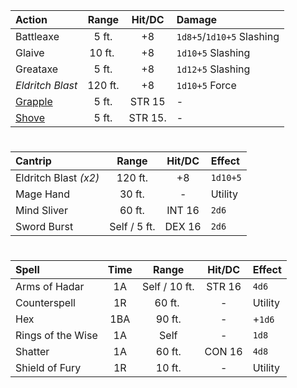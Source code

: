 | Action   |  Range   | Hit/DC  | Damage |
|:-------- |:------:|:-----:|:--------- |
| Battleaxe  | 5 ft. | +8  | `1d8+5`/`1d10+5` Slashing |
| Glaive | 10 ft.&nbsp; | +8  | `1d10+5` Slashing  |
| Greataxe  |    5 ft.     |   +8    | `1d12+5` Slashing    |
| *Eldritch Blast*  |   120 ft.    |   +8    | `1d10+5` Force   |
| [Grapple](Grapple.md) |    5 ft.   | STR 15  | -    |
| [Shove](Shove.md) |    5 ft.     | STR 15. | -        | 

# 
	


# 

| Cantrip               |    Range     | Hit/DC | Effect   |
|:--------------------- |:------------:|:------:|:-------- |
| Eldritch Blast *(x2)* |   120 ft.    |   +8   | `1d10+5` |
| Mage Hand             |    30 ft.    |   -    | Utility  |
| Mind Sliver           |    60 ft.    | INT 16 | `2d6`    |
| Sword Burst           | Self / 5 ft. | DEX 16 | `2d6`    |

# 

| Spell             | Time |     Range     | Hit/DC | Effect  |
|:----------------- |:----:|:-------------:|:------:|:------- |
| Arms of Hadar     |  1A  | Self / 10 ft. | STR 16 | `4d6`   |
| Counterspell      |  1R  | 60 ft.&nbsp;  |   -    | Utility |
| Hex               | 1BA  |    90 ft.     |   -    | +`1d6`  |
| Rings of the Wise |  1A  |     Self      |   -    | `1d8`   |
| Shatter           |  1A  |    60 ft.     | CON 16 | `4d8`   |
| Shield of Fury    |  1R  |    10 ft.     |   -    | Utility |





# 

